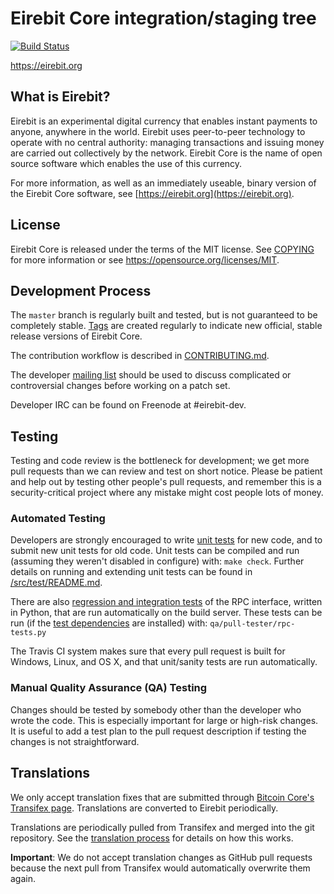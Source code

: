 Eirebit Core integration/staging tree
=====================================

[![Build Status](https://travis-ci.org/eirebit-project/eirebit.svg?branch=master)](https://travis-ci.org/eirebit-project/eirebit)

https://eirebit.org

What is Eirebit?
----------------

Eirebit is an experimental digital currency that enables instant payments to
anyone, anywhere in the world. Eirebit uses peer-to-peer technology to operate
with no central authority: managing transactions and issuing money are carried
out collectively by the network. Eirebit Core is the name of open source
software which enables the use of this currency.

For more information, as well as an immediately useable, binary version of
the Eirebit Core software, see [https://eirebit.org](https://eirebit.org).

License
-------

Eirebit Core is released under the terms of the MIT license. See [COPYING](COPYING) for more
information or see https://opensource.org/licenses/MIT.

Development Process
-------------------

The `master` branch is regularly built and tested, but is not guaranteed to be
completely stable. [Tags](https://github.com/eirebit-project/eirebit/tags) are created
regularly to indicate new official, stable release versions of Eirebit Core.

The contribution workflow is described in [CONTRIBUTING.md](CONTRIBUTING.md).

The developer [mailing list](https://groups.google.com/forum/#!forum/eirebit-dev)
should be used to discuss complicated or controversial changes before working
on a patch set.

Developer IRC can be found on Freenode at #eirebit-dev.

Testing
-------

Testing and code review is the bottleneck for development; we get more pull
requests than we can review and test on short notice. Please be patient and help out by testing
other people's pull requests, and remember this is a security-critical project where any mistake might cost people
lots of money.

### Automated Testing

Developers are strongly encouraged to write [unit tests](src/test/README.md) for new code, and to
submit new unit tests for old code. Unit tests can be compiled and run
(assuming they weren't disabled in configure) with: `make check`. Further details on running
and extending unit tests can be found in [/src/test/README.md](/src/test/README.md).

There are also [regression and integration tests](/qa) of the RPC interface, written
in Python, that are run automatically on the build server.
These tests can be run (if the [test dependencies](/qa) are installed) with: `qa/pull-tester/rpc-tests.py`

The Travis CI system makes sure that every pull request is built for Windows, Linux, and OS X, and that unit/sanity tests are run automatically.

### Manual Quality Assurance (QA) Testing

Changes should be tested by somebody other than the developer who wrote the
code. This is especially important for large or high-risk changes. It is useful
to add a test plan to the pull request description if testing the changes is
not straightforward.

Translations
------------

We only accept translation fixes that are submitted through [Bitcoin Core's Transifex page](https://www.transifex.com/projects/p/bitcoin/).
Translations are converted to Eirebit periodically.

Translations are periodically pulled from Transifex and merged into the git repository. See the
[translation process](doc/translation_process.md) for details on how this works.

**Important**: We do not accept translation changes as GitHub pull requests because the next
pull from Transifex would automatically overwrite them again.
